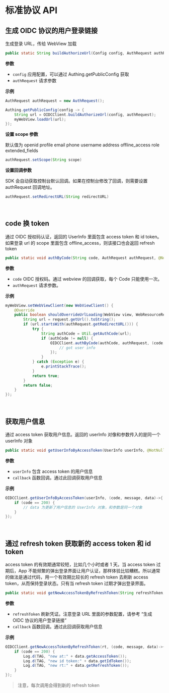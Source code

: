 # 标准协议 API

<LastUpdated/>

## 生成 OIDC 协议的用户登录链接

生成登录 URL，传给 WebView 加载

```java
public static String buildAuthorizeUrl(Config config, AuthRequest authRequest)
```

**参数**
* `config` 应用配置，可以通过 Authing.getPublicConfig 获取
* `authRequest` 请求参数

**示例**

```java
AuthRequest authRequest = new AuthRequest();

Authing.getPublicConfig(config -> {
    String url = OIDCClient.buildAuthorizeUrl(config, authRequest);
    myWebView.loadUrl(url);
});
```

**设置 scope 参数**

默认值为 openid profile email phone username address offline_access role extended_fields

```java
authRequest.setScope(String scope)
```

**设置回调参数**

SDK 会自动获取控制台默认回调。如果在控制台修改了回调，则需要设置 authRequest 回调地址。

```java
authRequest.setRedirectURL(String redirectURL)
```

<br>

## code 换 token

通过 OIDC 授权码认证，返回的 UserInfo 里面包含 access token 和 id token。如果登录 url 的 scope 里面包含 offline_access，则该接口也会返回 refresh token

```java
public static void authByCode(String code, AuthRequest authRequest, @NotNull AuthCallback<UserInfo> callback)
```

**参数**

* `code` OIDC 授权码。通过 webview 的回调获取，每个 Code 只能使用一次。
* `authRequest` 请求参数。

**示例**

```java
myWebView.setWebViewClient(new WebViewClient() {
    @Override
    public boolean shouldOverrideUrlLoading(WebView view, WebResourceRequest request) {
        String url = request.getUrl().toString();
        if (url.startsWith(authRequest.getRedirectURL())) {
            try {
                String authCode = Util.getAuthCode(url);
                if (authCode != null) {
                    OIDCClient.authByCode(authCode, authRequest, (code, message, userInfo) -> {
                        // got user info
                    });
                }
            } catch (Exception e) {
                e.printStackTrace();
            }
            return true;
        }
        return false;
    }
});
```

<br>

## 获取用户信息

通过 access token 获取用户信息。返回的 userInfo 对像和参数传入的是同一个 userInfo 对象

```java
public static void getUserInfoByAccessToken(UserInfo userInfo, @NotNull AuthCallback<UserInfo> callback)
```

**参数**

* `userInfo` 包含 access token 的用户信息
* `callback` 函数回调。通过此回调获取用户信息

**示例**

```java
OIDCClient.getUserInfoByAccessToken(userInfo, (code, message, data)->{
    if (code == 200) {
        // data 为更新了用户信息的 UserInfo 对象，和参数是同一个对象
    }
});
```

<br>

## 通过 refresh token 获取新的 access token 和 id token

access token 的有效期通常较短，比如几个小时或者 1 天。当 access token 过期后，App 不能频繁的弹出登录界面让用户认证，那样体验比较糟糕。所以通常的做法是通过代码，用一个有效期比较长的 refresh token 去刷新 access token，从而保持登录状态。只有当 refresh token 过期才弹出登录界面。

```java
public static void getNewAccessTokenByRefreshToken(String refreshToken, @NotNull AuthCallback<UserInfo> callback)
```

**参数**

* `refreshToken` 刷新凭证。注意登录 URL 里面的参数配置，请参考 “生成 OIDC 协议的用户登录链接”
* `callback` 函数回调。通过此回调获取用户信息

**示例**

```java
OIDCClient.getNewAccessTokenByRefreshToken(rt, (code, message, data)->{
    if (code == 200) {
        Log.d(TAG, "new at:" + data.getAccessToken());
        Log.d(TAG, "new id token:" + data.getIdToken());
        Log.d(TAG, "new rt:" + data.getRefreshToken());
    }
});
```

>注意，每次调用会得到新的 refresh token

<br>
